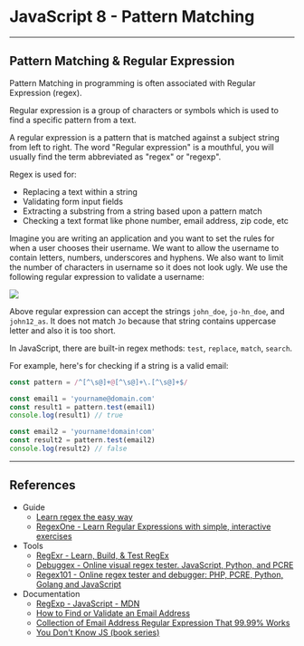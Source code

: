 # JavaScript 8 - Pattern Matching

---

## Pattern Matching & Regular Expression

Pattern Matching in programming is often associated with Regular Expression (regex).

Regular expression is a group of characters or symbols which is used to find a specific pattern from a text.

A regular expression is a pattern that is matched against a subject string from left to right. The word "Regular expression" is a mouthful, you will usually find the term abbreviated as "regex" or "regexp".

Regex is used for:

- Replacing a text within a string
- Validating form input fields
- Extracting a substring from a string based upon a pattern match
- Checking a text format like phone number, email address, zip code, etc

Imagine you are writing an application and you want to set the rules for when a user chooses their username. We want to allow the username to contain letters, numbers, underscores and hyphens. We also want to limit the number of characters in username so it does not look ugly. We use the following regular expression to validate a username:

![](./assets/regex-example.png)

Above regular expression can accept the strings `john_doe`, `jo-hn_doe`, and `john12_as`. It does not match `Jo` because that string contains uppercase letter and also it is too short.

In JavaScript, there are built-in regex methods: `test`, `replace`, `match`, `search`.

For example, here's for checking if a string is a valid email:

```js
const pattern = /^[^\s@]+@[^\s@]+\.[^\s@]+$/

const email1 = 'yourname@domain.com'
const result1 = pattern.test(email1)
console.log(result1) // true

const email2 = 'yourname!domain!com'
const result2 = pattern.test(email2)
console.log(result2) // false
```

---

## References

- Guide
  - [Learn regex the easy way](https://github.com/zeeshanu/learn-regex)
  - [RegexOne - Learn Regular Expressions with simple, interactive exercises](https://regexone.com)
- Tools
  - [RegExr - Learn, Build, & Test RegEx](https://regexr.com)
  - [Debuggex - Online visual regex tester. JavaScript, Python, and PCRE](https://www.debuggex.com)
  - [Regex101 - Online regex tester and debugger: PHP, PCRE, Python, Golang and JavaScript](https://regex101.com)
- Documentation
  - [RegExp - JavaScript - MDN](https://developer.mozilla.org/en-US/docs/Web/JavaScript/Reference/Global_Objects/RegExp)
  - [How to Find or Validate an Email Address](https://www.regular-expressions.info/email.html)
  - [Collection of Email Address Regular Expression That 99.99% Works](http://emailregex.com)
  - [You Don't Know JS (book series)](https://github.com/getify/You-Dont-Know-JS)
